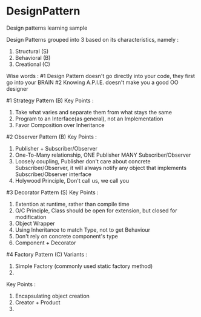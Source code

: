 # DesignPattern
Design patterns learning sample

Design Patterns grouped into 3 based on its characteristics, namely :
1. Structural (S)
2. Behavioral (B)
3. Creational (C)

Wise words :
#1 Design Pattern doesn't go directly into your code, they first go into your BRAIN
#2 Knowing A.P.I.E. doesn't make you a good OO designer


#1 Strategy Pattern (B)
Key Points :
1. Take what varies and separate them from what stays the same
2. Program to an Interface(as general), not an Implementation
3. Favor Composition over Inheritance

#2 Observer Pattern (B)
Key Points :
1. Publisher + Subscriber/Observer
2. One-To-Many relationship, ONE Publisher MANY Subscriber/Observer
3. Loosely coupling, Publisher don't care about concrete Subscriber/Observer, it will always notify any object that implements Subscriber/Observer interface
4. Holywood Principle, Don't call us, we call you

#3 Decorator Pattern (S)
Key Points :
1. Extention at runtime, rather than compile time
2. O/C Principle, Class should be open for extension, but closed for modification
3. Object Wrapper
4. Using Inheritance to match Type, not to get Behaviour
5. Don't rely on concrete component's type
6. Component + Decorator

#4 Factory Pattern (C)
Variants :
1. Simple Factory (commonly used static factory method) 
2. 
Key Points :
1. Encapsulating object creation
2. Creator + Product
3. 
